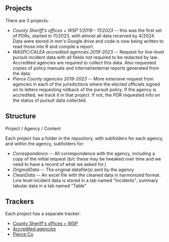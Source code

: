 ## Projects

There are 3 projects:

* *County Sheriff's offices + WSP 1/2019 - 11/2023* -- this was the first set of PDRs, started in 11/2023, with almost all data received by 4/2024.  Data were stored in mm's Google drive and code is now being written to read those into R and compile a report.  
* *WASPC/CALEA accredited agencies 2019-2023* -- Request for line-level pursuit incident data with all fields not required to be redacted by law.  Accredited agencies are required to collect this data.  Also requested copies of policy manuals and internal/external reports generated from the data.  
* *Pierce County agencies 2019-2023* -- More extensive request from agencies in each of the jurisdictions where the elected officials signed on to letters requesting rollback of the pursuit policy.  If the agency is accredited, we track it in that project.  If not, the PDR requested info on the status of pursuit data collected.

## Structure

Project / Agency / Content

Each project has a folder in the repository, with subfolders for each agency, and within the agency, subfolders for:

  * *Correspondence* -- All correspondence with the agency, including a copy of the initial request (b/c these may be tweaked over time and we need to have a record of what we asked for.)
  * *OriginalData* -- The original datafile(s) sent by the agency
  * *CleanData* -- An excel file with the cleaned data in harmonized format.  Line level incident data is stored in a tab named "Incidents", summary tabular data in a tab named "Table"

 ## Trackers

Each project has a separate tracker:

  * [County Sheriff's offices + WSP](https://github.com/users/moxboxwa/projects/2)
  * [Accredited agencies](https://github.com/users/moxboxwa/projects/1)
  * [Pierce Co](https://github.com/users/moxboxwa/projects/3)
